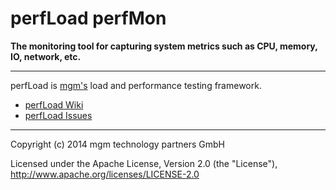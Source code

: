 # perfLoad perfMon

**The monitoring tool for capturing system metrics such as CPU, memory, IO, network, etc.**

---

perfLoad is [mgm's](http://www.mgm-tp.com) load and performance testing framework.

* [perfLoad Wiki](https://github.com/mgm-tp/perfload/wiki)
* [perfLoad Issues](https://github.com/mgm-tp/perfload/issues)

---

Copyright (c) 2014 mgm technology partners GmbH

Licensed under the Apache License, Version 2.0 (the "License"),
http://www.apache.org/licenses/LICENSE-2.0
